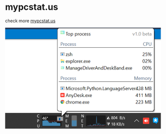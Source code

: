 # mypcstat.us

check more [mypcstat.us](https://mypcstat.github.io/mypcstat.us/)

![screenshot](https://github.com/mypcstat/mypcstat.us/raw/master/screenshot.png)
